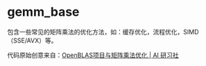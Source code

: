 # gemm_base
包含一些常见的矩阵乘法的优化方法，如：缓存优化，流程优化，SIMD（SSE/AVX）等。

代码原始创意来自：[OpenBLAS项目与矩阵乘法优化 | AI 研习社](https://www.leiphone.com/news/201704/Puevv3ZWxn0heoEv.html)
